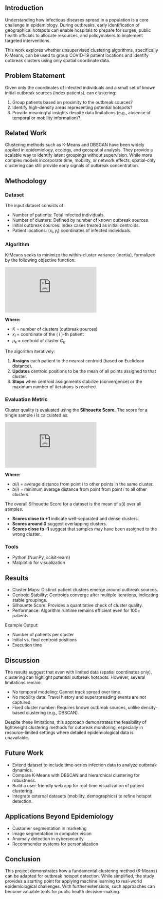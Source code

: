 ## Introduction
Understanding how infectious diseases spread in a population is a core challenge in epidemiology. During outbreaks, early identification of geographical hotspots can enable hospitals to prepare for surges, public health officials to allocate resources, and policymakers to implement targeted interventions.

This work explores whether unsupervised clustering algorithms, specifically K-Means, can be used to group COVID-19 patient locations and identify outbreak clusters using only spatial coordinate data.

## Problem Statement

Given only the coordinates of infected individuals and a small set of known initial outbreak sources (index patients), can clustering:
1. Group patients based on proximity to the outbreak sources?
2. Identify high-density areas representing potential hotspots?
3. Provide meaningful insights despite data limitations (e.g., absence of temporal or mobility information)?

## Related Work
Clustering methods such as K-Means and DBSCAN have been widely applied in epidemiology, ecology, and geospatial analysis. They provide a scalable way to identify latent groupings without supervision. While more complex models incorporate time, mobility, or network effects, spatial-only clustering can still provide early signals of outbreak concentration.

## Methodology
### Dataset
The input dataset consists of:
- Number of patients: Total infected individuals.
- Number of clusters: Defined by number of known outbreak sources.
- Initial outbreak sources: Index cases treated as initial centroids.
- Patient locations: ($x_i, y_i$) coordinates of infected individuals.

### Algorithm

K-Means seeks to minimize the within-cluster variance (inertia), formalized by the following objective function:

![J = \sum_{k=1}^{K} \sum_{x_i \in C_k} \| x_i - \mu_k \|^2](https://latex.codecogs.com/svg.latex?J%20%3D%20%5Csum_%7Bk%3D1%7D%5E%7BK%7D%20%5Csum_%7Bx_i%20%5Cin%20C_k%7D%20%5C%7C%20x_i%20-%20%5Cmu_k%20%5C%7C%5E2)

**Where:**
*   $K$ = number of clusters (outbreak sources)
*   $x_i$ = coordinate of the \( i \)-th patient
*   $\mu_k$ = centroid of cluster $C_k$

The algorithm iteratively:
1.  **Assigns** each patient to the nearest centroid (based on Euclidean distance).
2.  **Updates** centroid positions to be the mean of all points assigned to that cluster.
3.  **Stops** when centroid assignments stabilize (convergence) or the maximum number of iterations is reached.

### Evaluation Metric

Cluster quality is evaluated using the **Silhouette Score**. The score for a single sample $i$ is calculated as:

![s(i) = \frac{b(i) - a(i)}{\max\{a(i), b(i)\}}](https://latex.codecogs.com/svg.latex?s%28i%29%20%3D%20%5Cfrac%7Bb%28i%29%20-%20a%28i%29%7D%7B%5Cmax%5C%7Ba%28i%29%2C%20b%28i%29%5C%7D%7D)

**Where:**
*   $a(i)$ = average distance from point $i$ to other points in the same cluster.
*   $b(i)$ = minimum average distance from point from point $i$ to all other clusters.

The overall Silhouette Score for a dataset is the mean of $s(i)$ over all samples.
*   **Scores close to +1** indicate well-separated and dense clusters.
*   **Scores around 0** suggest overlapping clusters.
*   **Scores close to -1** suggest that samples may have been assigned to the wrong cluster.

### Tools
- Python (NumPy, scikit-learn)
- Matplotlib for visualization

## Results
- Cluster Maps: Distinct patient clusters emerge around outbreak sources.
- Centroid Stability: Centroids converge after multiple iterations, indicating stable groupings.
- Silhouette Score: Provides a quantitative check of cluster quality.
- Performance: Algorithm runtime remains efficient even for 100+ patients.

Example Output:
- Number of patients per cluster
- Initial vs. final centroid positions
- Execution time

## Discussion

The results suggest that even with limited data (spatial coordinates only), clustering can highlight potential outbreak hotspots. However, several limitations remain:
- No temporal modeling: Cannot track spread over time.
- No mobility data: Travel history and superspreading events are not captured.
- Fixed cluster number: Requires known outbreak sources, unlike density-based clustering (e.g., DBSCAN).

Despite these limitations, this approach demonstrates the feasibility of lightweight clustering methods for outbreak monitoring, especially in resource-limited settings where detailed epidemiological data is unavailable.


## Future Work
- Extend dataset to include time-series infection data to analyze outbreak dynamics.
- Compare K-Means with DBSCAN and hierarchical clustering for robustness.
- Build a user-friendly web app for real-time visualization of patient clustering.
- Integrate external datasets (mobility, demographics) to refine hotspot detection.

## Applications Beyond Epidemiology
- Customer segmentation in marketing
- Image segmentation in computer vision
- Anomaly detection in cybersecurity
- Recommender systems for personalization

## Conclusion
This project demonstrates how a fundamental clustering method (K-Means) can be adapted for outbreak hotspot detection. While simplified, the study provides a starting point for applying machine learning to real-world epidemiological challenges. With further extensions, such approaches can become valuable tools for public health decision-making.
